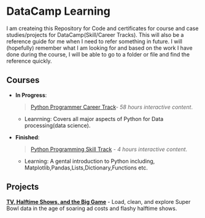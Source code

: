 # DataCamp Learning 
I am createing this Repository for Code and certificates for course and case studies/projects for DataCamp(Skill/Career Tracks). This will also be a reference guide for me when I need to refer something in future. 
I will (hopefully) remember what I am looking for and based on the work I have done during the course, I will be able to go to a folder or file and find the reference quickly. 


## Courses

* **In Progress**:
  > [Python Programmer Career Track](https://github.com/shashwatc12/DataCampLearning/tree/master/02%20Python_Programmer-CareerTrack)- *58 hours interactive content*.
    - Leanrning: Covers all major aspects of Python for Data processing(data science).  

* **Finished**:
  > [Python Programming Skill Track](https://github.com/shashwatc12/DataCampLearning/tree/master/04%20Python_Programming-SkillTrack) - *4 hours interactive content*.
    - Learning: A gental introduction to Python including, Matplotlib,Pandas,Lists,Dictionary,Functions etc.

## Projects

 [**TV, Halftime Shows, and the Big Game**](https://github.com/shashwatc12/DataCampLearning/tree/master/01%20Projects-DataCamp)
    - Load, clean, and explore Super Bowl data in the age of soaring ad costs and flashy halftime shows.
